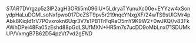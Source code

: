 $START$DVrgzp5z3lP2agH3ORli5m096lU+5LdryaTYunuXc00e+EYYzw4xSonydpHaLuDCMLsoNxfpwo017DcZST9pv5r219nqcYNxgXF/24wTS9sUlGMr4pAbk8KiqId1rV7P0vxrokn6Uqr3V7s1PB1TrFqRaO5mY9K9W2+0wJKQ//v83FkAWhDPei48Fa05zEshd88pGdLSUfMXN+HR5m7s7ucDD9oMbLnxl71SDUMkUP/VxmgB7B62D54pzVt7vd2g$END$